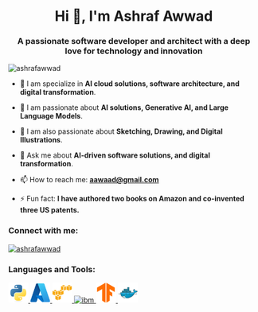 <h1 align="center">Hi 👋, I'm Ashraf Awwad</h1>
<h3 align="center">A passionate software developer and architect with a deep love for technology and innovation</h3>

<p align="left"> <img src="https://komarev.com/ghpvc/?username=ashrafawwad&label=Profile%20views&color=0e75b6&style=flat" alt="ashrafawwad" /> </p>

- 🔭 I am specialize in **AI cloud solutions, software architecture, and digital transformation**.

- 🌟 I am passionate about **AI solutions, Generative AI, and Large Language Models**.

- 🌟 I am also passionate about **Sketching, Drawing, and Digital Illustrations**.

- 💬 Ask me about **AI-driven software solutions, and digital transformation**.

- 📫 How to reach me: **aawaad@gmail.com**

- ⚡ Fun fact: **I have authored two books on Amazon and co-invented three US patents.**

<h3 align="left">Connect with me:</h3>
<p align="left">
<a href="https://www.linkedin.com/in/ashrafawwad/" target="blank"><img align="center" src="https://raw.githubusercontent.com/rahuldkjain/github-profile-readme-generator/master/src/images/icons/Social/linked-in-alt.svg" alt="ashrafawwad" height="30" width="40" /></a>
</p>

<h3 align="left">Languages and Tools:</h3>
<p align="left">
<a href="https://www.python.org" target="_blank" rel="noreferrer"> <img src="https://raw.githubusercontent.com/devicons/devicon/master/icons/python/python-original.svg" alt="python" width="40" height="40"/> </a>
<a href="https://azure.microsoft.com" target="_blank" rel="noreferrer"> <img src="https://raw.githubusercontent.com/devicons/devicon/master/icons/azure/azure-original.svg" alt="azure" width="40" height="40"/> </a>
<a href="https://aws.amazon.com" target="_blank" rel="noreferrer"> <img src="https://raw.githubusercontent.com/devicons/devicon/master/icons/amazonwebservices/amazonwebservices-original.svg" alt="aws" width="40" height="40"/> </a>
<a href="https://www.ibm.com/cloud" target="_blank" rel="noreferrer"> <img src="https://raw.githubusercontent.com/devicons/devicon/master/icons/ibm/ibm-original.svg" alt="ibm" width="40" height="40"/> </a>
<a href="https://www.tensorflow.org" target="_blank" rel="noreferrer"> <img src="https://raw.githubusercontent.com/devicons/devicon/master/icons/tensorflow/tensorflow-original.svg" alt="tensorflow" width="40" height="40"/> </a>
<a href="https://www.docker.com" target="_blank" rel="noreferrer"> <img src="https://raw.githubusercontent.com/devicons/devicon/master/icons/docker/docker-original.svg" alt="docker" width="40" height="40"/> </a>
</p>
